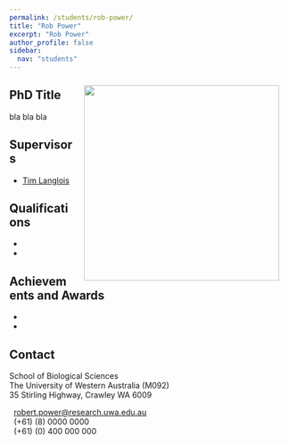 ```yaml
---
permalink: /students/rob-power/
title: "Rob Power"
excerpt: "Rob Power"
author_profile: false
sidebar:
  nav: "students"
---
```

<img class="philprofile" src='/images/blank.jpg' align='right' width="350" hspace="20" vspace="10">

## PhD Title
bla bla bla

## Supervisors
- [Tim Langlois](https://uwamegfisheries.github.io/academics/tim-langlois/ "Tim Langlois")

## Qualifications
-
-

## Achievements and Awards
-
-

## Contact
<p class="address"><i class="far fa-building"></i> School of Biological Sciences<br>
The University of Western Australia (M092)<br>
35 Stirling Highway, Crawley WA 6009</p>

<p class="phoneemail"><i class="far fa-envelope-open"></i>&nbsp;&nbsp;<a href="mailto:robert.power@research.uwa.edu.au">robert.power@research.uwa.edu.au</a><br>
<i class="fas fa-phone"></i>&nbsp;&nbsp;(+61) (8) 0000 0000<br>
<i class="fas fa-mobile-alt"></i>&nbsp;&nbsp;(+61) (0) 400 000 000<br>

